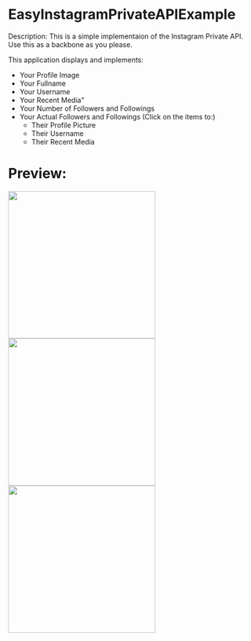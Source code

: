 # EasyInstagramPrivateAPIExample

Description: This is a simple implementaion of the Instagram Private API. Use this as a backbone as you please. 

This application displays and implements:

- Your Profile Image
- Your Fullname
- Your Username
- Your Recent Media"
- Your Number of Followers and Followings
- Your Actual Followers and Followings (Click on the items to:)
   + Their Profile Picture
   + Their Username
   + Their Recent Media
   
# Preview:


<img src="https://github.com/RonArelStudent/EasyInstagramPrivateAPIExample/blob/master/SmartSelect_20180429-012602_TagNet.jpg" width="300">
<img src="https://github.com/RonArelStudent/EasyInstagramPrivateAPIExample/blob/master/SmartSelect_20180429-012658_TagNet.jpg" width="300">
<img src="https://github.com/RonArelStudent/EasyInstagramPrivateAPIExample/blob/master/SmartSelect_20180429-012658_TagNet.jpg" width="300">
